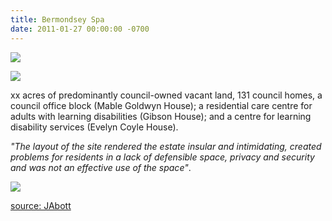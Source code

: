 ```yaml
---
title: Bermondsey Spa
date: 2011-01-27 00:00:00 -0700
---
```


![](http://crappistmartin.github.io/images/BermondseySpaDemolition.jpg)

![](http://crappistmartin.github.io/images/darnayhouse.jpg)

xx acres of predominantly council-owned vacant land, 131 council homes, a council office block (Mable Goldwyn House); a residential care centre for adults with learning disabilities (Gibson House); and a centre for learning disability services (Evelyn Coyle House).

_"The layout of the site rendered the estate insular and intimidating, created problems for residents in a lack of defensible space, privacy and security and was not an effective use of the space"_.

![](http://35percent.org/img/lindenhomessite.jpg)

[source: JAbott](http://crappistmartin.github.io/images/LBS_Jon_Abbott.pdf)
